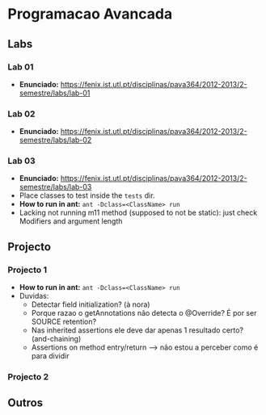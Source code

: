 Programacao Avancada
====================

## Labs

### Lab 01

*   **Enunciado:** https://fenix.ist.utl.pt/disciplinas/pava364/2012-2013/2-semestre/labs/lab-01

### Lab 02

*   **Enunciado:** https://fenix.ist.utl.pt/disciplinas/pava364/2012-2013/2-semestre/labs/lab-02

### Lab 03

*   **Enunciado:** https://fenix.ist.utl.pt/disciplinas/pava364/2012-2013/2-semestre/labs/lab-03
*   Place classes to test inside the `tests` dir.
*   **How to run in ant:** `ant -Dclass=<ClassName> run`
*   Lacking not running m11 method (supposed to not be static): just check Modifiers and argument length

## Projecto

### Projecto 1
*   **How to run in ant:** `ant -Dclass=<ClassName> run`
*   Duvidas:
    *   Detectar field initialization? (à nora)
    *   Porque razao o getAnnotations não detecta o @Override? É por ser SOURCE retention?
    *   Nas inherited assertions ele deve dar apenas 1 resultado certo? (and-chaining)
    *   Assertions on method entry/return --> não estou a perceber como é para dividir

### Projecto 2


## Outros

